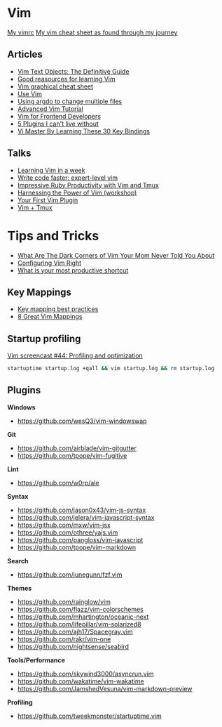 # Vim

[My vimrc](https://github.com/billyxs/.vim/blob/master/vimrc)
[My vim cheat sheet as found through my journey](https://github.com/billyxs/notes.md/blob/master/vim/CHEAT_SHEET.md)


## Articles

+ [Vim Text Objects: The Definitive Guide](https://blog.carbonfive.com/2011/10/17/vim-text-objects-the-definitive-guide/)
+ [Good reasources for learning Vim](https://www.quora.com/What-are-some-good-resources-for-learning-Vim)
+ [Vim graphical cheat sheet](http://www.viemu.com/vi-vim-cheat-sheet.gif)
+ [Use Vim](https://antjanus.com/blog/thoughts-and-opinions/use-vim/)
+ [Using argdo to change multiple files](http://vimcasts.org/episodes/using-argdo-to-change-multiple-files/)
+ [Advanced Vim Tutorial](http://tebrik.kampanya.org.tr/Linux/Books/advanced_vim_tutorial.pdf)
+ [Vim for Frontend Developers](https://speakerdeck.com/csswizardry/vim-for-front-end-developers)
+ [5 Plugins I can't live without](https://hackernoon.com/5-vim-plugins-i-cant-live-without-for-javascript-development-f7e98f98e8d5)
+ [Vi Master By Learning These 30 Key Bindings](https://www.howtogeek.com/115051/become-a-vi-master-by-learning-these-30-key-bindings/)

## Talks

+ [Learning Vim in a week](https://www.youtube.com/watch?v=_NUO4JEtkDw)
+ [Write code faster: expert-level vim](http://youtu.be/SkdrYWhh-8s)
+ [Impressive Ruby Productivity with Vim and Tmux](http://youtu.be/9jzWDr24UHQ)
+ [Harnessing the Power of Vim (workshop)](https://teamtreehouse.com/library/harnessing-the-power-of-vim)
+ [Your First Vim Plugin](https://youtu.be/lwD8G1P52Sk)
+ [Vim + Tmux](https://youtu.be/5r6yzFEXajQ)

# Tips and Tricks

+ [What Are The Dark Corners of Vim Your Mom Never Told You About](https://stackoverflow.com/questions/726894/what-are-the-dark-corners-of-vim-your-mom-never-told-you-about)
+ [Configuring Vim Right](http://items.sjbach.com/319/configuring-vim-right)
+ [What is your most productive shortcut](https://stackoverflow.com/questions/1218390/what-is-your-most-productive-shortcut-with-vim)


## Key Mappings

+ [Key mapping best practices](https://vi.stackexchange.com/questions/6916/key-mapping-best-practices)
+ [8 Great Vim Mappings](https://hashrocket.com/blog/posts/8-great-vim-mappings)


## Startup profiling

[Vim screencast #44: Profiling and optimization](https://www.youtube.com/watch?v=wQ9uB8I0cCg)

```bash
startuptime startup.log +qall && vim startup.log && rm startup.log
```

## Plugins

**Windows**

+ https://github.com/wesQ3/vim-windowswap


**Git**

+ https://github.com/airblade/vim-gitgutter
+ https://github.com/tpope/vim-fugitive


**Lint**

+ https://github.com/w0rp/ale


**Syntax**

+ https://github.com/jason0x43/vim-js-syntax
+ https://github.com/jelera/vim-javascript-syntax
+ https://github.com/mxw/vim-jsx
+ https://github.com/othree/yajs.vim
+ https://github.com/pangloss/vim-javascript
+ https://github.com/tpope/vim-markdown


**Search**
+ https://github.com/junegunn/fzf.vim


**Themes**

+ https://github.com/rainglow/vim
+ https://github.com/flazz/vim-colorschemes
+ https://github.com/mhartington/oceanic-next
+ https://github.com/lifepillar/vim-solarized8
+ https://github.com/ajh17/Spacegray.vim
+ https://github.com/rakr/vim-one
+ https://github.com/nightsense/seabird


**Tools/Performance**
+ https://github.com/skywind3000/asyncrun.vim
+ https://github.com/wakatime/vim-wakatime
+ https://github.com/JamshedVesuna/vim-markdown-preview


**Profiling**
+ https://github.com/tweekmonster/startuptime.vim

